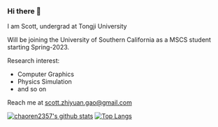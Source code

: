 ### Hi there 👋


I am Scott, undergrad at Tongji University

Will be joining the University of Southern California as a MSCS student starting Spring-2023.

Research interest:

- Computer Graphics
- Physics Simulation
- and so on

Reach me at scott.zhiyuan.gao@gmail.com

[![chaoren2357's github stats](https://github-readme-stats.vercel.app/api?username=chaoren2357&count_private=true&show_icons=true)](https://github.com/chaoren2357/)
[![Top Langs](https://github-readme-stats.vercel.app/api/top-langs/?username=chaoren2357&hide_title=true&hide_border=true&layout=compact&langs_count=6)](https://github.com/anuraghazra/github-readme-stats)


<!--
**chaoren2357/chaoren2357** is a ✨ _special_ ✨ repository because its `README.md` (this file) appears on your GitHub profile.

Here are some ideas to get you started:

- 🔭 I’m currently working on ...
- 🌱 I’m currently learning ...
- 👯 I’m looking to collaborate on ...
- 🤔 I’m looking for help with ...
- 💬 Ask me about ...
- 📫 How to reach me: ...
- 😄 Pronouns: ...
- ⚡ Fun fact: ...
-->
